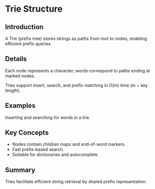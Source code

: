 # Trie Structure

## Introduction
A Trie (prefix tree) stores strings as paths from root to nodes, enabling efficient prefix queries.

## Details
Each node represents a character; words correspond to paths ending at marked nodes.

Tries support insert, search, and prefix matching in O(m) time (m = key length).

## Examples
Inserting and searching for words in a trie.

## Key Concepts
- Nodes contain children maps and end-of-word markers.  
- Fast prefix-based search.  
- Suitable for dictionaries and autocomplete.

## Summary
Tries facilitate efficient string retrieval by shared prefix representation.
